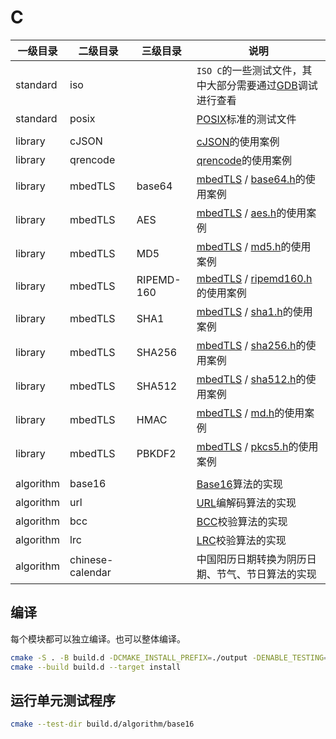 # C

|一级目录|二级目录|三级目录|说明|
|-|-|-|-|
|standard|iso||`ISO C`的一些测试文件，其中大部分需要通过[GDB](http://blog.fpliu.com/it/software/GNU/GDB)调试进行查看|
|standard|posix||[POSIX](http://blog.fpliu.com/it/organization/IEEE/POSIX)标准的测试文件|
|||||
|library|cJSON||[cJSON](http://blog.fpliu.com/it/software/development/language/C/library/cJSON)的使用案例|
|library|qrencode||[qrencode](http://blog.fpliu.com/it/software/qrencode)的使用案例|
|library|mbedTLS|base64|[mbedTLS](http://blog.fpliu.com/it/software/mbedTLS) / [base64.h](http://blog.fpliu.com/it/software/mbedTLS/include/base64.h)的使用案例|
|library|mbedTLS|AES|[mbedTLS](http://blog.fpliu.com/it/software/mbedTLS) / [aes.h](http://blog.fpliu.com/it/software/mbedTLS/include/aes.h)的使用案例|
|library|mbedTLS|MD5|[mbedTLS](http://blog.fpliu.com/it/software/mbedTLS) / [md5.h](http://blog.fpliu.com/it/software/mbedTLS/include/md5.h)的使用案例|
|library|mbedTLS|RIPEMD-160|[mbedTLS](http://blog.fpliu.com/it/software/mbedTLS) / [ripemd160.h](http://blog.fpliu.com/it/software/mbedTLS/include/ripemd160.h)的使用案例|
|library|mbedTLS|SHA1|[mbedTLS](http://blog.fpliu.com/it/software/mbedTLS) / [sha1.h](http://blog.fpliu.com/it/software/mbedTLS/include/sha1.h)的使用案例|
|library|mbedTLS|SHA256|[mbedTLS](http://blog.fpliu.com/it/software/mbedTLS) / [sha256.h](http://blog.fpliu.com/it/software/mbedTLS/include/sha256.h)的使用案例|
|library|mbedTLS|SHA512|[mbedTLS](http://blog.fpliu.com/it/software/mbedTLS) / [sha512.h](http://blog.fpliu.com/it/software/mbedTLS/include/sha512.h)的使用案例|
|library|mbedTLS|HMAC|[mbedTLS](http://blog.fpliu.com/it/software/mbedTLS) / [md.h](http://blog.fpliu.com/it/software/mbedTLS/include/md.h)的使用案例|
|library|mbedTLS|PBKDF2|[mbedTLS](http://blog.fpliu.com/it/software/mbedTLS) / [pkcs5.h](http://blog.fpliu.com/it/software/mbedTLS/include/pkcs5.h)的使用案例|
|||||
|algorithm|base16||[Base16](http://blog.fpliu.com/it/data/text/coding/Base16)算法的实现|
|algorithm|url||[URL](http://blog.fpliu.com/it/data/text/coding/URL)编解码算法的实现|
|algorithm|bcc||[BCC](http://blog.fpliu.com/it/algorithm/check/BCC)校验算法的实现|
|algorithm|lrc||[LRC](http://blog.fpliu.com/it/algorithm/check/LRC)校验算法的实现|
|algorithm|chinese-calendar||中国阳历日期转换为阴历日期、节气、节日算法的实现|

## 编译
每个模块都可以独立编译。也可以整体编译。
```bash
cmake -S . -B build.d -DCMAKE_INSTALL_PREFIX=./output -DENABLE_TESTING=ON
cmake --build build.d --target install
```

## 运行单元测试程序
```bash
cmake --test-dir build.d/algorithm/base16
```
